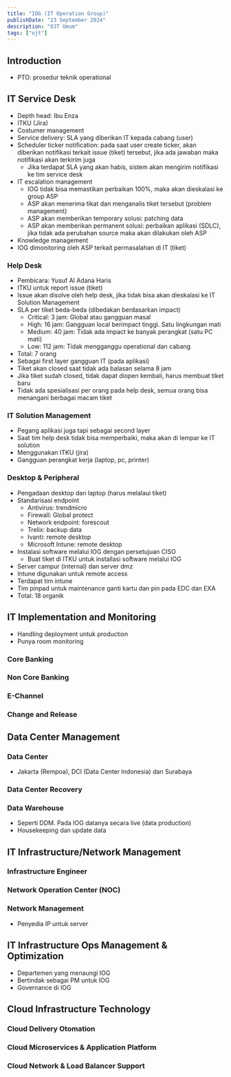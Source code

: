 ```yaml
---
title: "IOG (IT Operation Group)"
publishDate: "23 September 2024"
description: "OJT Umum"
tags: ["ojt"]
---
```


## Introduction

- PTO: prosedur teknik operational

## IT Service Desk

- Depth head: Ibu Enza
- ITKU (Jira)
- Costumer management
- Service delivery: SLA yang diberikan IT kepada cabang (user)
- Scheduler ticker notification: pada saat user create ticker, akan diberikan notifikasi terkait issue (tiket) tersebut, jika ada jawaban maka notifikasi akan terkirim juga
  - Jika terdapat SLA yang akan habis, sistem akan mengirim notifikasi ke tim service desk
- IT escalation management
  - IOG tidak bisa memastikan perbaikan 100%, maka akan dieskalasi ke group ASP
  - ASP akan menerima tikat dan menganalis tiket tersebut (problem management)
  - ASP akan memberikan temporary solusi: patching data
  - ASP akan memberikan permanent solusi: perbaikan aplikasi (SDLC), jika tidak ada perubahan source maka akan dilakukan oleh ASP
- Knowledge management
- IOG dimonitoring oleh ASP terkait permasalahan di IT (tiket)

### Help Desk

- Pembicara: Yusuf Al Adana Haris
- ITKU untuk report issue (tiket)
- Issue akan disolve oleh help desk, jika tidak bisa akan dieskalasi ke IT Solution Management
- SLA per tiket beda-beda (dibedakan berdasarkan impact)
  - Critical: 3 jam: Global atau gangguan masal
  - High: 16 jam: Gangguan local berimpact tinggi. Satu lingkungan mati
  - Medium: 40 jam: Tidak ada impact ke banyak perangkat (satu PC mati)
  - Low: 112 jam: Tidak mengganggu operational dan cabang
- Total: 7 orang
- Sebagai first layer gangguan IT (pada aplikasi)
- Tiket akan closed saat tidak ada balasan selama 8 jam
- Jika tiket sudah closed, tidak dapat diopen kembali, harus membuat tiket baru
- Tidak ada spesialisasi per orang pada help desk, semua orang bisa menangani berbagai macam tiket

### IT Solution Management

- Pegang aplikasi juga tapi sebagai second layer
- Saat tim help desk tidak bisa memperbaiki, maka akan di lempar ke IT solution
- Menggunakan ITKU (jira)
- Gangguan perangkat kerja (laptop, pc, printer)

### Desktop & Peripheral

- Pengadaan desktop dan laptop (harus melalaui tiket)
- Standarisasi endpoint
  - Antivirus: trendmicro
  - Firewall: Global protect
  - Network endpoint: forescout
  - Trelix: backup data
  - Ivanti: remote desktop
  - Microsoft Intune: remote desktop
- Instalasi software melalui IOG dengan persetujuan CISO
  - Buat tiket di ITKU untuk installasi software melalui IOG
- Server campur (internal) dan server dmz
- Intune digunakan untuk remote access
- Terdapat tim intune
- Tim pinpad untuk maintenance ganti kartu dan pin pada EDC dan EXA
- Total: 18 organik

## IT Implementation and Monitoring

- Handling deployment untuk production
- Punya room monitoring

### Core Banking

### Non Core Banking

### E-Channel

### Change and Release

## Data Center Management

### Data Center

- Jakarta (Rempoa), DCI (Data Center Indonesia) dan Surabaya

### Data Center Recovery

### Data Warehouse

- Seperti DDM. Pada IOG datanya secara live (data production)
- Housekeeping dan update data

## IT Infrastructure/Network Management

### Infrastructure Engineer

### Network Operation Center (NOC)

### Network Management

- Penyedia IP untuk server

## IT Infrastructure Ops Management & Optimization

- Departemen yang menaungi IOG
- Bertindak sebagai PM untuk IOG
- Governance di IOG

## Cloud Infrastructure Technology

### Cloud Delivery Otomation

### Cloud Microservices & Application Platform

### Cloud Network & Load Balancer Support